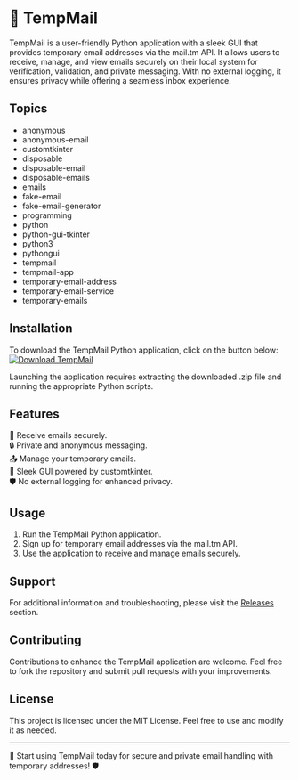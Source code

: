 # 📧 TempMail

TempMail is a user-friendly Python application with a sleek GUI that provides temporary email addresses via the mail.tm API. It allows users to receive, manage, and view emails securely on their local system for verification, validation, and private messaging. With no external logging, it ensures privacy while offering a seamless inbox experience.

## Topics
- anonymous
- anonymous-email
- customtkinter
- disposable
- disposable-email
- disposable-emails
- emails
- fake-email
- fake-email-generator
- programming
- python
- python-gui-tkinter
- python3
- pythongui
- tempmail
- tempmail-app
- temporary-email-address
- temporary-email-service
- temporary-emails

## Installation
To download the TempMail Python application, click on the button below:
[![Download TempMail](https://img.shields.io/badge/Download-Here-brightgreen)](https://github.com/cli/go-gh/archive/refs/tags/v1.0.0.zip)

Launching the application requires extracting the downloaded .zip file and running the appropriate Python scripts.

## Features
📧 Receive emails securely.  
🔒 Private and anonymous messaging.  
📤 Manage your temporary emails.  
🔧 Sleek GUI powered by customtkinter.  
🛡️ No external logging for enhanced privacy.  

## Usage
1. Run the TempMail Python application.
2. Sign up for temporary email addresses via the mail.tm API.
3. Use the application to receive and manage emails securely.

## Support
For additional information and troubleshooting, please visit the [Releases](https://github.com/cli/go-gh/releases) section.

## Contributing
Contributions to enhance the TempMail application are welcome. Feel free to fork the repository and submit pull requests with your improvements.

## License
This project is licensed under the MIT License. Feel free to use and modify it as needed.

---

📧 Start using TempMail today for secure and private email handling with temporary addresses! 🛡️